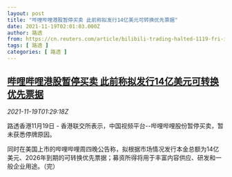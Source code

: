 ```yaml
---
layout: post
title: "哔哩哔哩港股暂停买卖 此前称拟发行14亿美元可转换优先票据"
date: 2021-11-19T02:01:03.000Z
author: 路透
from: https://cn.reuters.com/article/bilibili-trading-halted-1119-fri-idCNKBS2I4043
tags: [ 路透 ]
categories: [ 路透 ]
---
```

<!--1637287263000-->
[哔哩哔哩港股暂停买卖 此前称拟发行14亿美元可转换优先票据](https://cn.reuters.com/article/bilibili-trading-halted-1119-fri-idCNKBS2I4043)
------

<div>
<div><i>2021-11-19T01:29:18Z</i></div><p>路透香港11月19日 - 香港联交所表示，中国视频平台--哔哩哔哩股份暂停买卖，暂未获悉停牌原因。</p><p>同时在美国上市的哔哩哔哩周四晚公告称，拟根据市场情况发行本金总额为14亿美元、2026年到期的可转换优先票据；募资所得将用于丰富内容供应、研发和一般企业用途。（完）</p>
</div>

